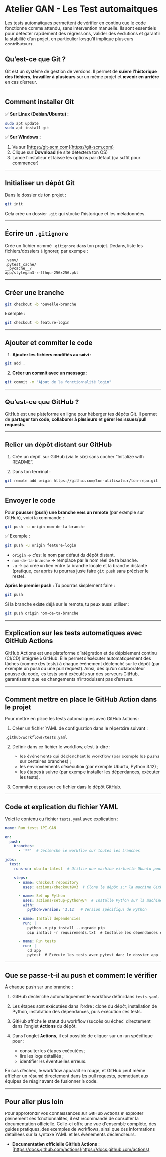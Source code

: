 # Atelier GAN - Les Test automaitques

Les tests automatiques permettent de vérifier en continu que le code fonctionne comme attendu, sans intervention manuelle.
Ils sont essentiels pour détecter rapidement des régressions, valider des évolutions et garantir la stabilité d’un projet, en particulier lorsqu’il implique plusieurs contributeurs.

## Qu’est-ce que Git ?

Git est un système de gestion de versions.
Il permet de **suivre l’historique des fichiers**, **travailler à plusieurs** sur un même projet et **revenir en arrière** en cas d’erreur.

---

## Comment installer Git

✅ **Sur Linux (Debian/Ubuntu) :**

```bash
sudo apt update
sudo apt install git
```

✅ **Sur Windows :**

1. Va sur [https://git-scm.com](https://git-scm.com)
2. Clique sur **Download** (le site détectera ton OS)
3. Lance l’installeur et laisse les options par défaut (ça suffit pour commencer)

---

## Initialiser un dépôt Git

Dans le dossier de ton projet :

```bash
git init
```

Cela crée un dossier `.git` qui stocke l’historique et les métadonnées.

---

## Écrire un `.gitignore`

Crée un fichier nommé `.gitignore` dans ton projet.
Dedans, liste les fichiers/dossiers à ignorer, par exemple :

```
.venv/
.pytest_cache/
__pycache__/
app/stylegan3-r-ffhqu-256x256.pkl
```

---

## Créer une branche

```bash
git checkout -b nouvelle-branche
```

Exemple :

```bash
git checkout -b feature-login
```

---

## Ajouter et commiter le code

1. **Ajouter les fichiers modifiés au suivi :**

```bash
git add .
```

2. **Créer un commit avec un message :**

```bash
git commit -m "Ajout de la fonctionnalité login"
```

---

## Qu’est-ce que GitHub ?

GitHub est une plateforme en ligne pour héberger tes dépôts Git.
Il permet de **partager ton code**, **collaborer à plusieurs** et **gérer les issues/pull requests**.

---

## Relier un dépôt distant sur GitHub

1. Crée un dépôt sur GitHub (via le site) sans cocher “Initialize with README”.

2. Dans ton terminal :

```bash
git remote add origin https://github.com/ton-utilisateur/ton-repo.git
```

---

## Envoyer le code

Pour **pousser (push) une branche vers un remote** (par exemple sur GitHub), voici la commande :

```bash
git push -u origin nom-de-ta-branche
```

✅ Exemple :
```bash
git push -u origin feature-login
```

- `origin` → c’est le nom par défaut du dépôt distant.
- `nom-de-ta-branche` → remplace par le nom réel de ta branche.
- `-u` → ça crée un lien entre ta branche locale et la branche distante (pratique, car après tu pourras juste faire `git push` sans préciser le reste).

**Après le premier push :**
Tu pourras simplement faire :

```bash
git push
```

Si la branche existe déjà sur le remote, tu peux aussi utiliser :

```bash
git push origin nom-de-ta-branche
```
---

## Explication sur les tests automatiques avec GitHub Actions

GitHub Actions est une plateforme d’intégration et de déploiement continu (CI/CD) intégrée à GitHub.
Elle permet d’exécuter automatiquement des tâches (comme des tests) à chaque événement déclenché sur le dépôt (par exemple un push ou une pull request).
Ainsi, dès qu’un collaborateur pousse du code, les tests sont exécutés sur des serveurs GitHub, garantissant que les changements n’introduisent pas d’erreurs.

---

## Comment mettre en place le GitHub Action dans le projet

Pour mettre en place les tests automatiques avec GitHub Actions :

1. Créer un fichier YAML de configuration dans le répertoire suivant :

```
.github/workflows/tests.yaml
```

2. Définir dans ce fichier le workflow, c’est-à-dire :

   * les événements qui déclenchent le workflow (par exemple les pushs sur certaines branches) ;
   * les environnements d’exécution (par exemple Ubuntu, Python 3.12) ;
   * les étapes à suivre (par exemple installer les dépendances, exécuter les tests).

3. Commiter et pousser ce fichier dans le dépôt GitHub.

---

## Code et explication du fichier YAML

Voici le contenu du fichier `tests.yaml` avec explication :

```yaml
name: Run tests API-GAN

on:
  push:
    branches:
      - '**'  # Déclenche le workflow sur toutes les branches

jobs:
  test:
    runs-on: ubuntu-latest  # Utilise une machine virtuelle Ubuntu pour exécuter le job

    steps:
      - name: Checkout repository
        uses: actions/checkout@v3  # Clone le dépôt sur la machine GitHub

      - name: Set up Python
        uses: actions/setup-python@v4  # Installe Python sur la machine
        with:
          python-version: '3.12'  # Version spécifique de Python

      - name: Install dependencies
        run: |
          python -m pip install --upgrade pip
          pip install -r requirements.txt  # Installe les dépendances du projet

      - name: Run tests
        run: |
          cd app
          pytest  # Exécute les tests avec pytest dans le dossier app
```

---

## Que se passe-t-il au push et comment le vérifier

À chaque push sur une branche :

1. GitHub déclenche automatiquement le workflow défini dans `tests.yaml`.
2. Les étapes sont exécutées dans l’ordre : clone du dépôt, installation de Python, installation des dépendances, puis exécution des tests.
3. GitHub affiche le statut du workflow (succès ou échec) directement dans l’onglet **Actions** du dépôt.
4. Dans l’onglet **Actions**, il est possible de cliquer sur un run spécifique pour :

   * consulter les étapes exécutées ;
   * lire les logs détaillés ;
   * identifier les éventuelles erreurs.

En cas d’échec, le workflow apparaît en rouge, et GitHub peut même afficher un résumé directement dans les pull requests, permettant aux équipes de réagir avant de fusionner le code.

---

## Pour aller plus loin

Pour approfondir vos connaissances sur GitHub Actions et exploiter pleinement ses fonctionnalités, il est recommandé de consulter la documentation officielle. Celle-ci offre une vue d'ensemble complète, des guides pratiques, des exemples de workflows, ainsi que des informations détaillées sur la syntaxe YAML et les événements déclencheurs.

* **Documentation officielle GitHub Actions** : [https://docs.github.com/actions](https://docs.github.com/actions)
